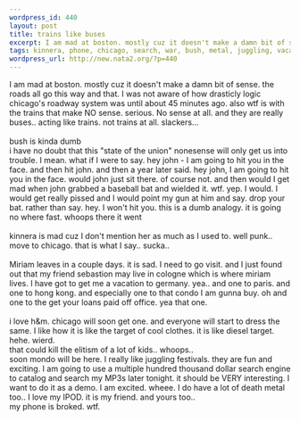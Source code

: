 ```yaml
--- 
wordpress_id: 440
layout: post
title: trains like buses
excerpt: I am mad at boston. mostly cuz it doesn't make a damn bit of sense. the roads all go this way and that. I was not aware of how drasticly logic chicago's roadway system was until about 45 minutes ago. also wtf is with the trains that make NO sense. serious. No sense at all. and they are really buses.. acting like trains. not trains at all. slackers...bush is kinda dumbi have no dou...
tags: kinnera, phone, chicago, search, war, bush, metal, juggling, vacation, ipod, hong, kong, festivals
wordpress_url: http://new.nata2.org/?p=440
---
```

I am mad at boston. mostly cuz it doesn't make a damn bit of sense. the roads all go this way and that. I was not aware of how drasticly logic chicago's roadway system was until about 45 minutes ago. also wtf is with the trains that make NO sense. serious. No sense at all. and they are really buses.. acting like trains. not trains at all. slackers...<br/><br/>bush is kinda dumb<Br>i have no doubt that this "state of the union" nonesense will only get us into trouble. I mean. what if I were to say. hey john - I am going to hit you in the face. and then hit john. and then a year later said. hey john, I am going to hit you in the face. would john just sit there. of course not. and then would I get mad when john grabbed a baseball bat and wielded it. wtf. yep. I would. I would get really pissed and I would point my gun at him and say. drop your bat. rather than say. hey. I won't hit you. this is a dumb analogy. it is going no where fast. whoops there it went<br/><br/>kinnera is mad cuz I don't mention her as much as I used to. well punk.. move to chicago. that is what I say.. sucka.. <br/><br/>Miriam leaves in a couple days. it is sad. I need to go visit. and I just found out that my friend sebastion may live in cologne which is where miriam lives. I have got to get me a vacation to germany. yea.. and one to paris. and one to hong kong. and especially one to that condo I am gunna buy. oh and one to the get your loans paid off office. yea that one.<Br><br/>i love h&amp;m. chicago will soon get one. and everyone will start to dress the same. I like how it is like the target of cool clothes. it is like diesel target. hehe. wierd. <br/>
that could kill the elitism of a lot of kids.. whoops.. <br/>soon mondo will be here. I really like juggling festivals. they are fun and exciting. I am going to use a multiple hundred thousand dollar search engine to catalog and search my MP3s later tonight. it should be VERY interesting. I want to do it as a demo. I am excited. wheee. I do have a lot of death metal too.. I love my IPOD. it is my friend. and yours too.. <br/>my phone is broked. wtf. 
